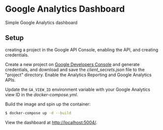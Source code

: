 # Google Analytics Dashboard

Simple Google Analytics dashboard

## Setup

creating a project in the Google API Console, enabling the API, and creating credentials.

Create a new project on [Google Developers Console](https://console.cloud.google.com/apis/dashboard) and generate credentials, and download and save the *client_secrets.json* file to the "project" directory. Enable the Analytics Reporting and Google Analytics APIs.

Update the `GA_VIEW_ID` environment variable with your Google Analytics view ID in the *docker-compose.yml*.

Build the image and spin up the container:

```sh
$ docker-compose up -d --build
```

View the dashboard at [http://localhost:5004/](http://localhost:5004/).
